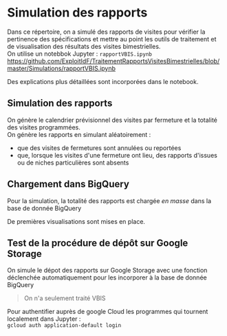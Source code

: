 # Simulation des rapports
Dans ce répertoire, on a simulé des rapports de visites pour vérifier la pertinence des spécifications et mettre au point les outils de traitement et de visualisation des résultats des visites bimestrielles.   
On utilise un notebbok Jupyter : `rapportVBIS.ipynb`  
https://github.com/ExploitIdF/TraitementRapportsVisitesBimestrielles/blob/master/Simulations/rapportVBIS.ipynb

Des explications plus détaillées sont incorporées dans le notebook.  

## Simulation des rapports
On génère le calendrier prévisionnel des visites par fermeture et la totalité des visites programmées.  
On génère les rapports en simulant aléatoirement :

* que des visites de fermetures sont annulées ou reportées
* que, lorsque les visites d'une fermeture ont lieu, des rapports d'issues ou de niches particulières sont absents

## Chargement dans BigQuery
Pour la simulation, la totalité des rapports est chargée *en masse* dans  la base de donnée BigQuery  

De premières visualisations sont mises en place.

## Test de la procédure de dépôt sur Google Storage
On simule le dépot des rapports sur Google Storage avec une fonction déclenchée automatiquement pour les incorporer à la base de donnée BigQuery

> On n'a seulement traité VBIS

Pour authentifier auprès de google Cloud les programmes qui tournent localement dans Jupyter :  
`gcloud auth application-default login`



